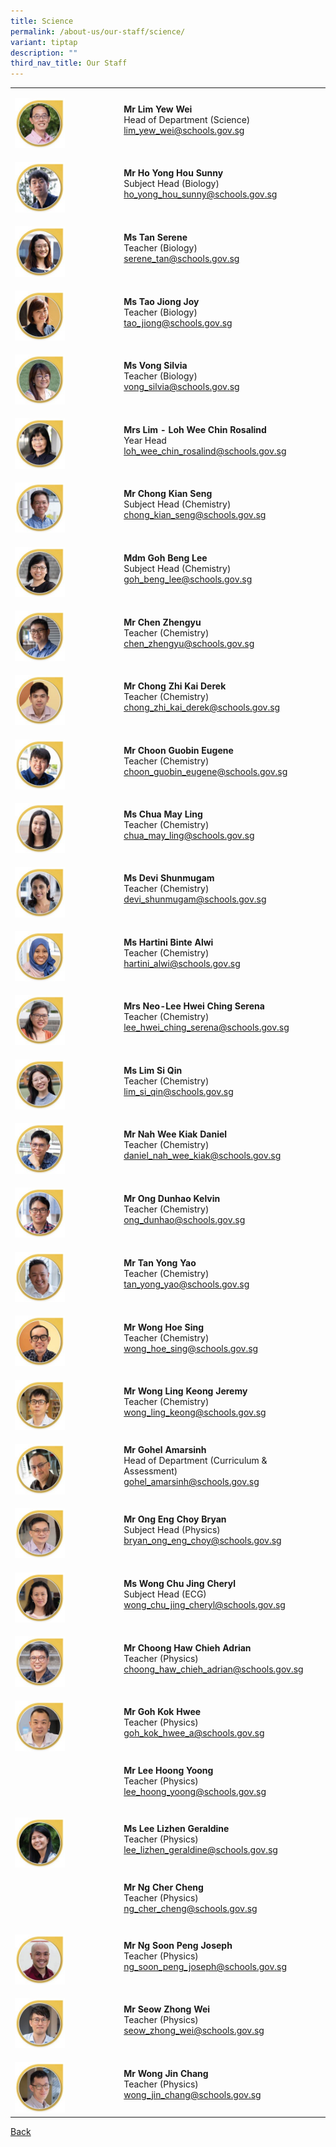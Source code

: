 ```yaml
---
title: Science
permalink: /about-us/our-staff/science/
variant: tiptap
description: ""
third_nav_title: Our Staff
---
```

<table><tbody><tr><td rowspan="1" colspan="1"><p></p><div class="isomer-image-wrapper"><img style="width: 50%;" height="auto" width="100%" alt="" src="/images/Staff Photos/2024 Science/9_TMJC_Staff___Science_Yew_Wei.jpg"></div></td><td rowspan="1" colspan="1"><p><strong>Mr Lim Yew Wei</strong><br>Head of Department (Science)<br><a href="mailto:lim_yew_wei@schools.gov.sg" rel="noopener noreferrer nofollow" target="_blank">lim_yew_wei@schools.gov.sg</a></p></td></tr><tr><td rowspan="1" colspan="1"><p></p><div class="isomer-image-wrapper"><img style="width: 50%;" height="auto" width="100%" alt="" src="/images/Staff Photos/2024 Science/9_TMJC_Staff___Science_Sunny.jpg"></div></td><td rowspan="1" colspan="1"><p><strong>Mr Ho Yong Hou Sunny</strong><br>Subject Head (Biology)<br><a href="mailto:ho_yong_hou_sunny@schools.gov.sg" rel="noopener noreferrer nofollow" target="_blank">ho_yong_hou_sunny@schools.gov.sg</a></p></td></tr><tr><td rowspan="1" colspan="1"><p></p><div class="isomer-image-wrapper"><img style="width: 50%;" height="auto" width="100%" alt="" src="/images/Staff Photos/2024 Science/9_TMJC_Staff___Science_Serene.jpg"></div></td><td rowspan="1" colspan="1"><p><strong>Ms Tan Serene</strong><br>Teacher (Biology)<br><a href="mailto:serene_tan@schools.gov.sg" rel="noopener noreferrer nofollow" target="_blank">serene_tan@schools.gov.sg</a></p></td></tr><tr><td rowspan="1" colspan="1"><p></p><div class="isomer-image-wrapper"><img style="width: 50%;" height="auto" width="100%" alt="" src="/images/Staff Photos/2024 Science/9_TMJC_Staff___Science_Joy.jpg"></div></td><td rowspan="1" colspan="1"><p><strong>Ms Tao Jiong Joy</strong><br>Teacher (Biology)<br><a href="mailto:tao_jiong@schools.gov.sg" rel="noopener noreferrer nofollow" target="_blank">tao_jiong@schools.gov.sg</a></p></td></tr><tr><td rowspan="1" colspan="1"><p></p><div class="isomer-image-wrapper"><img style="width: 50%;" height="auto" width="100%" alt="" src="/images/Staff Photos/2024 Science/9_TMJC_Staff___Science_Silvia.jpg"></div></td><td rowspan="1" colspan="1"><p><strong>Ms Vong Silvia</strong><br>Teacher (Biology)<br><a href="mailto:vong_silvia@schools.gov.sg" rel="noopener noreferrer nofollow" target="_blank">vong_silvia@schools.gov.sg</a></p></td></tr><tr><td rowspan="1" colspan="1"><p></p><div class="isomer-image-wrapper"><img style="width: 50%;" height="auto" width="100%" alt="" src="/images/Staff Photos/2024 Science/9_TMJC_Staff___Science_Rosalind.jpg"></div></td><td rowspan="1" colspan="1"><p><strong>Mrs Lim - Loh Wee Chin Rosalind</strong><br>Year Head<br><a href="mailto:loh_wee_chin_rosalind@schools.gov.sg" rel="noopener noreferrer nofollow" target="_blank">loh_wee_chin_rosalind@schools.gov.sg</a></p></td></tr><tr><td rowspan="1" colspan="1"><p></p><div class="isomer-image-wrapper"><img style="width: 50%;" height="auto" width="100%" alt="" src="/images/Staff Photos/2024 Science/9_TMJC_Staff___Science_Kian_Seng.jpg"></div></td><td rowspan="1" colspan="1"><p><strong>Mr Chong Kian Seng</strong><br>Subject Head (Chemistry)<br><a href="mailto:chong_kian_seng@schools.gov.sg" rel="noopener noreferrer nofollow" target="_blank">chong_kian_seng@schools.gov.sg</a></p></td></tr><tr><td rowspan="1" colspan="1"><p></p><div class="isomer-image-wrapper"><img style="width: 50%;" height="auto" width="100%" alt="" src="/images/Staff Photos/2024 Science/9_TMJC_Staff___Science_Beng_Lee.jpg"></div></td><td rowspan="1" colspan="1"><p><strong>Mdm Goh Beng Lee</strong><br>Subject Head (Chemistry)<br><a href="mailto:goh_beng_lee@schools.gov.sg" rel="noopener noreferrer nofollow" target="_blank">goh_beng_lee@schools.gov.sg</a></p></td></tr><tr><td rowspan="1" colspan="1"><p></p><div class="isomer-image-wrapper"><img style="width: 50%;" height="auto" width="100%" alt="" src="/images/Staff Photos/2024 Science/9_TMJC_Staff___Science_Zhengyu.jpg"></div></td><td rowspan="1" colspan="1"><p><strong>Mr Chen Zhengyu</strong><br>Teacher (Chemistry)<br><a href="mailto:chen_zhengyu@schools.gov.sg" rel="noopener noreferrer nofollow" target="_blank">chen_zhengyu@schools.gov.sg</a></p></td></tr><tr><td rowspan="1" colspan="1"><p></p><div class="isomer-image-wrapper"><img style="width: 50%;" height="auto" width="100%" alt="" src="/images/Staff Photos/2024 Science/9_TMJC_Staff___Science_Derek.jpg"></div></td><td rowspan="1" colspan="1"><p><strong>Mr Chong Zhi Kai Derek</strong><br>Teacher (Chemistry)<br><a href="mailto:chong_zhi_kai_derek@schools.gov.sg" rel="noopener noreferrer nofollow" target="_blank">chong_zhi_kai_derek@schools.gov.sg</a></p></td></tr><tr><td rowspan="1" colspan="1"><p></p><div class="isomer-image-wrapper"><img style="width: 50%;" height="auto" width="100%" alt="" src="/images/Staff Photos/2024 Science/9_TMJC_Staff___Science_Eugene_Choon.jpg"></div></td><td rowspan="1" colspan="1"><p><strong>Mr Choon Guobin Eugene</strong><br>Teacher (Chemistry)<br><a href="mailto:choon_guobin_eugene@schools.gov.sg" rel="noopener noreferrer nofollow" target="_blank">choon_guobin_eugene@schools.gov.sg</a></p></td></tr><tr><td rowspan="1" colspan="1"><p></p><div class="isomer-image-wrapper"><img style="width: 50%;" height="auto" width="100%" alt="" src="/images/Staff Photos/2024 Science/9_TMJC_Staff___Science_May_Ling.jpg"></div></td><td rowspan="1" colspan="1"><p><strong>Ms Chua May Ling</strong><br>Teacher (Chemistry)<br><a href="mailto:chua_may_ling@schools.gov.sg" rel="noopener noreferrer nofollow" target="_blank">chua_may_ling@schools.gov.sg</a></p></td></tr><tr><td rowspan="1" colspan="1"><p></p><div class="isomer-image-wrapper"><img style="width: 50%;" height="auto" width="100%" alt="" src="/images/Staff Photos/2024 Science/9_TMJC_Staff___Science_Devi.jpg"></div></td><td rowspan="1" colspan="1"><p><strong>Ms Devi Shunmugam</strong><br>Teacher (Chemistry)<br><a href="mailto:devi_shunmugam@schools.gov.sg" rel="noopener noreferrer nofollow" target="_blank">devi_shunmugam@schools.gov.sg</a></p></td></tr><tr><td rowspan="1" colspan="1"><p></p><div class="isomer-image-wrapper"><img style="width: 50%;" height="auto" width="100%" alt="" src="/images/Staff Photos/2024 Science/9_TMJC_Staff___Science_Hartini.jpg"></div></td><td rowspan="1" colspan="1"><p><strong>Ms Hartini Binte Alwi</strong><br>Teacher (Chemistry) <br><a href="mailto:hartini_alwi@schools.gov.sg" rel="noopener noreferrer nofollow" target="_blank">hartini_alwi@schools.gov.sg</a></p></td></tr><tr><td rowspan="1" colspan="1"><p></p><div class="isomer-image-wrapper"><img style="width: 50%;" height="auto" width="100%" alt="" src="/images/Staff Photos/2024 Science/9_TMJC_Staff___Science_Serena.jpg"></div></td><td rowspan="1" colspan="1"><p><strong>Mrs Neo-Lee Hwei Ching Serena</strong><br>Teacher (Chemistry)<br><a href="mailto:lee_hwei_ching_serena@schools.gov.sg" rel="noopener noreferrer nofollow" target="_blank">lee_hwei_ching_serena@schools.gov.sg</a></p></td></tr><tr><td rowspan="1" colspan="1"><p></p><div class="isomer-image-wrapper"><img style="width: 50%;" height="auto" width="100%" alt="" src="/images/Staff Photos/2024 Science/9_TMJC_Staff___Science_Si_Qin.jpg"></div></td><td rowspan="1" colspan="1"><p><strong>Ms Lim Si Qin </strong><br>Teacher (Chemistry)<br><a href="mailto:lim_si_qin@schools.gov.sg" rel="noopener noreferrer nofollow" target="_blank">lim_si_qin@schools.gov.sg</a></p></td></tr><tr><td rowspan="1" colspan="1"><p></p><div class="isomer-image-wrapper"><img style="width: 50%;" height="auto" width="100%" alt="" src="/images/Staff Photos/2024 Science/9_TMJC_Staff___Science_Daniel_Nah.jpg"></div></td><td rowspan="1" colspan="1"><p><strong>Mr Nah Wee Kiak Daniel</strong><br>Teacher (Chemistry)<br><a href="mailto:daniel_nah_wee_kiak@schools.gov.sg" rel="noopener noreferrer nofollow" target="_blank">daniel_nah_wee_kiak@schools.gov.sg</a></p></td></tr><tr><td rowspan="1" colspan="1"><p></p><div class="isomer-image-wrapper"><img style="width: 50%;" height="auto" width="100%" alt="" src="/images/Staff Photos/2024 Science/9_TMJC_Staff___Science_Kevin.jpg"></div></td><td rowspan="1" colspan="1"><p><strong>Mr Ong Dunhao Kelvin</strong><br>Teacher (Chemistry)<br><a href="mailto:ong_dunhao@schools.gov.sg" rel="noopener noreferrer nofollow" target="_blank">ong_dunhao@schools.gov.sg</a></p></td></tr><tr><td rowspan="1" colspan="1"><p></p><div class="isomer-image-wrapper"><img style="width: 50%;" height="auto" width="100%" alt="" src="/images/Staff Photos/2024 Science/9_TMJC_Staff___Science_Yong_Yao.jpg"></div></td><td rowspan="1" colspan="1"><p><strong>Mr Tan Yong Yao</strong> <br>Teacher (Chemistry)<br><a href="mailto:tan_yong_yao@schools.gov.sg" rel="noopener noreferrer nofollow" target="_blank">tan_yong_yao@schools.gov.sg</a></p></td></tr><tr><td rowspan="1" colspan="1"><p></p><div class="isomer-image-wrapper"><img style="width: 50%;" height="auto" width="100%" alt="" src="/images/Staff Photos/2024 Science/9_TMJC_Staff___Science_Hoe_Sing.jpg"></div></td><td rowspan="1" colspan="1"><p><strong>Mr Wong Hoe Sing</strong><br>Teacher (Chemistry)<br><a href="mailto:wong_hoe_sing@schools.gov.sg" rel="noopener noreferrer nofollow" target="_blank">wong_hoe_sing@schools.gov.sg</a></p></td></tr><tr><td rowspan="1" colspan="1"><p></p><div class="isomer-image-wrapper"><img style="width: 50%;" height="auto" width="100%" alt="" src="/images/Staff Photos/2024 Science/9_TMJC_Staff___Science_Jeremy.jpg"></div></td><td rowspan="1" colspan="1"><p><strong>Mr Wong Ling Keong Jeremy</strong><br>Teacher (Chemistry)<br><a href="mailto:wong_ling_keong@schools.gov.sg" rel="noopener noreferrer nofollow" target="_blank">wong_ling_keong@schools.gov.sg</a></p></td></tr><tr><td rowspan="1" colspan="1"><p></p><div class="isomer-image-wrapper"><img style="width: 50%;" height="auto" width="100%" alt="" src="/images/Staff Photos/2024 Science/9_TMJC_Staff___Science_Brandon.jpg"></div></td><td rowspan="1" colspan="1"><p><strong>Mr Gohel Amarsinh</strong><br>Head of Department (Curriculum &amp; Assessment)<br><a href="mailto:gohel_amarsinh@schools.gov.sg" rel="noopener noreferrer nofollow" target="_blank">gohel_amarsinh@schools.gov.sg</a></p></td></tr><tr><td rowspan="1" colspan="1"><p></p><div class="isomer-image-wrapper"><img style="width: 50%;" height="auto" width="100%" alt="" src="/images/Staff Photos/2024 Science/9_TMJC_Staff___Science_Bryan.jpg"></div></td><td rowspan="1" colspan="1"><p><strong>Mr Ong Eng Choy Bryan </strong><br>Subject Head (Physics)<br><a href="mailto:bryan_ong_eng_choy@schools.gov.sg" rel="noopener noreferrer nofollow" target="_blank">bryan_ong_eng_choy@schools.gov.sg</a></p></td></tr><tr><td rowspan="1" colspan="1"><p></p><div class="isomer-image-wrapper"><img style="width: 50%;" height="auto" width="100%" alt="" src="/images/Staff Photos/2024 Science/9_TMJC_Staff___Science_Cheryl.jpg"></div></td><td rowspan="1" colspan="1"><p><strong>Ms Wong Chu Jing Cheryl</strong><br>Subject Head (ECG)<br><a href="mailto:wong_chu_jing_cheryl@schools.gov.sg" rel="noopener noreferrer nofollow" target="_blank">wong_chu_jing_cheryl@schools.gov.sg</a></p></td></tr><tr><td rowspan="1" colspan="1"><p></p><div class="isomer-image-wrapper"><img style="width: 50%;" height="auto" width="100%" alt="" src="/images/Staff Photos/2024 Science/9_TMJC_Staff___Science_Adrian.jpg"></div></td><td rowspan="1" colspan="1"><p><strong>Mr Choong Haw Chieh Adrian</strong><br>Teacher (Physics)<br><a href="mailto:choong_haw_chieh_adrian@schools.gov.sg" rel="noopener noreferrer nofollow" target="_blank">choong_haw_chieh_adrian@schools.gov.sg</a></p></td></tr><tr><td rowspan="1" colspan="1"><p></p><div class="isomer-image-wrapper"><img style="width: 50%;" height="auto" width="100%" alt="" src="/images/Staff Photos/2024 Science/9_TMJC_Staff___Science_Kok_Hwee.jpg"></div></td><td rowspan="1" colspan="1"><p><strong>Mr Goh Kok Hwee</strong><br>Teacher (Physics)<br><a href="mailto:goh_kok_hwee_a@schools.gov.sg" rel="noopener noreferrer nofollow" target="_blank">goh_kok_hwee_a@schools.gov.sg</a></p></td></tr><tr><td rowspan="1" colspan="1"><p></p></td><td rowspan="1" colspan="1"><p><strong>Mr Lee Hoong Yoong</strong><br>Teacher (Physics)<br><a href="mailto:lee_hoong_yoong@schools.gov.sg" rel="noopener noreferrer nofollow" target="_blank">lee_hoong_yoong@schools.gov.sg</a></p></td></tr><tr><td rowspan="1" colspan="1"><p></p><div class="isomer-image-wrapper"><img style="width: 50%;" height="auto" width="100%" alt="" src="/images/Staff Photos/2024 Science/9_TMJC_Staff___Science_Geraldine.jpg"></div></td><td rowspan="1" colspan="1"><p><strong>Ms Lee Lizhen Geraldine</strong><br>Teacher (Physics)<br><a href="mailto:lee_lizhen_geraldine@schools.gov.sg" rel="noopener noreferrer nofollow" target="_blank">lee_lizhen_geraldine@schools.gov.sg</a></p></td></tr><tr><td rowspan="1" colspan="1"><p></p></td><td rowspan="1" colspan="1"><p><strong>Mr Ng Cher Cheng</strong><br>Teacher (Physics)<br><a href="mailto:ng_cher_cheng@schools.gov.sg" rel="noopener noreferrer nofollow" target="_blank">ng_cher_cheng@schools.gov.sg</a></p></td></tr><tr><td rowspan="1" colspan="1"><p></p><div class="isomer-image-wrapper"><img style="width: 50%;" height="auto" width="100%" alt="" src="/images/Staff Photos/2024 Science/9_TMJC_Staff___Science_Joseph.jpg"></div></td><td rowspan="1" colspan="1"><p><strong>Mr Ng Soon Peng Joseph</strong><br>Teacher (Physics)<br><a href="mailto:ng_soon_peng_joseph@schools.gov.sg" rel="noopener noreferrer nofollow" target="_blank">ng_soon_peng_joseph@schools.gov.sg</a></p></td></tr><tr><td rowspan="1" colspan="1"><p></p><div class="isomer-image-wrapper"><img style="width: 50%;" height="auto" width="100%" alt="" src="/images/Staff Photos/2024 Science/9_TMJC_Staff___Science_Zhong_Wei.jpg"></div></td><td rowspan="1" colspan="1"><p><strong>Mr Seow Zhong Wei</strong><br>Teacher (Physics)<br><a href="mailto:seow_zhong_wei@schools.gov.sg" rel="noopener noreferrer nofollow" target="_blank">seow_zhong_wei@schools.gov.sg</a></p></td></tr><tr><td rowspan="1" colspan="1"><p></p><div class="isomer-image-wrapper"><img style="width: 50%;" height="auto" width="100%" alt="" src="/images/Staff Photos/2024 Science/9_TMJC_Staff___Science_Jin_Chang.jpg"></div></td><td rowspan="1" colspan="1"><p><strong>Mr Wong Jin Chang</strong><br>Teacher (Physics)<br><a href="mailto:wong_jin_chang@schools.gov.sg" rel="noopener noreferrer nofollow" target="_blank">wong_jin_chang@schools.gov.sg</a></p></td></tr></tbody></table><p><a href="https://www.tmjc.moe.edu.sg/about-us/Our-Staff/" rel="noopener noreferrer nofollow" target="_blank">Back</a></p>